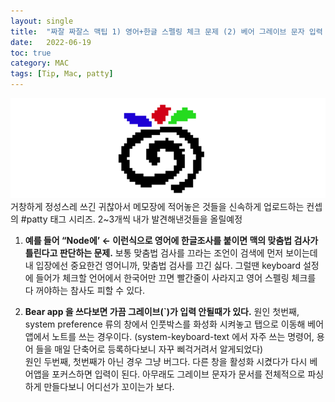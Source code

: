```yaml
---
layout:	single
title:	"짜잘 짜잘스 맥팁 1) 영어+한글 스펠링 체크 문제 (2) 베어 그레이브 문자 입력 불가"
date:	2022-06-19
toc: true
category: MAC
tags: [Tip, Mac, patty]
---
```


![](/assets/img/1*kXb2dHnwQdRL26PjEb0JgQ.png)
거창하게 정성스레 쓰긴 귀찮아서 메모장에 적어놓은 것들을 신속하게 업로드하는 컨셉의 #patty 태그 시리즈. 2~3개씩 내가 발견해낸것들을 올릴예정

1. **예를 들어 “Node에’ ← 이런식으로 영어에 한글조사를 붙이면 맥의 맞춤법 검사가 틀린다고 판단하는 문제.** 보통 맞춤법 검사를 끄라는 조언이 검색에 먼저 보이는데 내 입장에선 중요한건 영어니까, 맞춤법 검사를 끄긴 싫다. 그럴땐 keyboard 설정에 들어가 체크할 언어에서 한국어만 끄면 빨간줄이 사라지고 영어 스펠링 체크를 다 꺼야하는 참사도 피할 수 있다.  

2. **Bear app 을 쓰다보면 가끔 그레이브(`)가 입력 안될때가 있다.** 
원인 첫번째, system preference 류의 창에서 인풋박스를 화성화 시켜놓고 탭으로 이동해 베어앱에서 노트를 쓰는 경우이다. (system-keyboard-text 에서 자주 쓰는 명령어, 용어 들을 매일 단축어로 등록하다보니 자꾸 삐걱거려서 알게되었다)  
원인 두번째, 첫번째가 아닌 경우 그냥 버그다. 다른 창을 활성화 시켰다가 다시 베어앱을 포커스하면 입력이 된다. 아무래도 그레이브 문자가 문서를 전체적으로 파싱하게 만들다보니 어디선가 꼬이는가 보다.
  